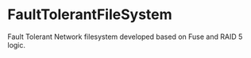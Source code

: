 # FaultTolerantFileSystem

Fault Tolerant Network filesystem developed based on Fuse and RAID 5 logic.
